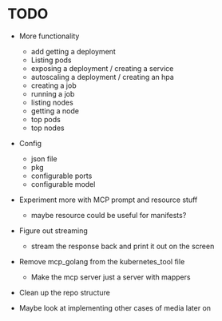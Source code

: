 # TODO

- More functionality
  - add getting a deployment
  - Listing pods
  - exposing a deployment / creating a service
  - autoscaling a deployment / creating an hpa
  - creating a job
  - running a job
  - listing nodes
  - getting a node
  - top pods
  - top nodes

- Config
  - json file
  - pkg
  - configurable ports
  - configurable model

- Experiment more with MCP prompt and resource stuff
  - maybe resource could be useful for manifests?

- Figure out streaming
  - stream the response back and print it out on the screen

- Remove mcp_golang from the kubernetes_tool file
  - Make the mcp server just a server with mappers

- Clean up the repo structure

- Maybe look at implementing other cases of media later on